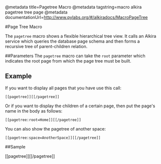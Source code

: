 @metadata title=Pagetree Macro
@metadata tagstring=macro alkira pagetree tree page
@metadata documentationUrl=http://www.pylabs.org/#/alkiradocs/MacroPageTree

#Page Tree Macro

The `pagetree` macro shows a flexible hierarchical tree view.
It calls an Alkira service which queries the database page schema and then forms a recursive tree of parent-children relation.


##Parameters
The `pagetree` macro can take the `root` parameter which indicates the root page from which the page tree must be built.


## Example

If you want to display all pages that you have use this call:

    [[pagetree]][[/pagetree]]


Or if you want to display the children of a certain page, then put the page's name in the body as follows:

    [[pagetree:root=Home]][[/pagetree]]

You can also show the pagetree of another space:

    [[pagetree:space=AnotherSpace]][[/pagetree]]

##Sample

[[pagetree]][[/pagetree]]

